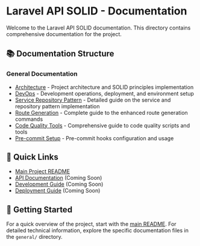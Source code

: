 # Laravel API SOLID - Documentation

Welcome to the Laravel API SOLID documentation. This directory contains comprehensive documentation for the project.

## 📚 Documentation Structure

### General Documentation

- [Architecture](./general/architecture.md) - Project architecture and SOLID principles implementation
- [DevOps](./general/devops.md) - Development operations, deployment, and environment setup
- [Service Repository Pattern](./general/service-repository-pattern.md) - Detailed guide on the service and repository pattern implementation
- [Route Generation](./general/route-generation.md) - Complete guide to the enhanced route generation commands
- [Code Quality Tools](./general/code-quality-tools.md) - Comprehensive guide to code quality scripts and tools
- [Pre-commit Setup](./general/pre-commit-setup.md) - Pre-commit hooks configuration and usage

## 🚀 Quick Links

- [Main Project README](../README.md)
- [API Documentation](./api/) (Coming Soon)
- [Development Guide](./development/) (Coming Soon)
- [Deployment Guide](./deployment/) (Coming Soon)

## 📖 Getting Started

For a quick overview of the project, start with the [main README](../README.md). For detailed technical information, explore the specific documentation files in the `general/` directory.
